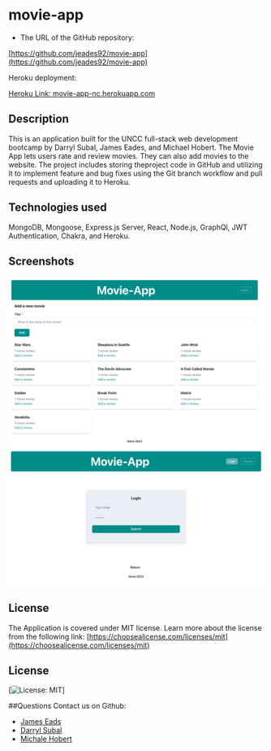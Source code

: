 # movie-app


- The URL of the GitHub repository:

[https://github.com/jeades92/movie-app](https://github.com/jeades92/movie-app)


Heroku deployment:

[Heroku Link: movie-app-nc.herokuapp.com](https://movie-app-nc.herokuapp.com/login)



## Description


 This is an application built for the UNCC full-stack web development bootcamp by Darryl Subal, James Eades, and Michael Hobert. The Movie App lets users rate and review movies. They can also add movies to the website. The project includes storing theproject code in GitHub and utilizing it to implement feature and bug fixes using the Git branch workflow and pull requests and uploading it to Heroku.


## Technologies used

MongoDB, Mongoose, Express.js Server, React, Node.js, GraphQl, JWT Authentication, Chakra, and Heroku. 

## Screenshots
![Home page](./images/Home_page.png)
![Login page](./images/login_page.png)

## License

The Application is covered under MIT license. Learn more about the license from the following link: [https://choosealicense.com/licenses/mit](https://choosealicense.com/licenses/mit)

## License

[![License: MIT](https://img.shields.io/badge/License-MIT-yellow.svg)]

##Questions
Contact us on Github:
- [James Eads](https://github.com/jeades92)
- [Darryl Subal](https://github.com/Dale2k)
- [Michale Hobert](https://github.com/MichaelHobert01)
